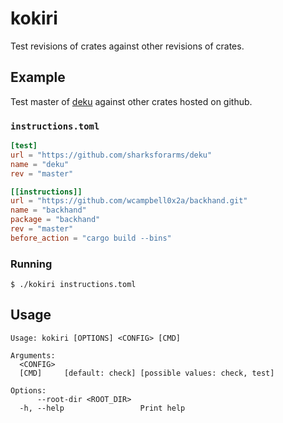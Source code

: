 # kokiri
Test revisions of crates against other revisions of crates.

## Example
Test master of [deku](https://github.com/sharksforarms/deku) against
other crates hosted on github.

### `instructions.toml`
```toml
[test]
url = "https://github.com/sharksforarms/deku"
name = "deku"
rev = "master"

[[instructions]]
url = "https://github.com/wcampbell0x2a/backhand.git"
name = "backhand"
package = "backhand"
rev = "master"
before_action = "cargo build --bins"
```

### Running
```
$ ./kokiri instructions.toml
```

## Usage
```
Usage: kokiri [OPTIONS] <CONFIG> [CMD]

Arguments:
  <CONFIG>
  [CMD]     [default: check] [possible values: check, test]

Options:
      --root-dir <ROOT_DIR>
  -h, --help                 Print help
```

